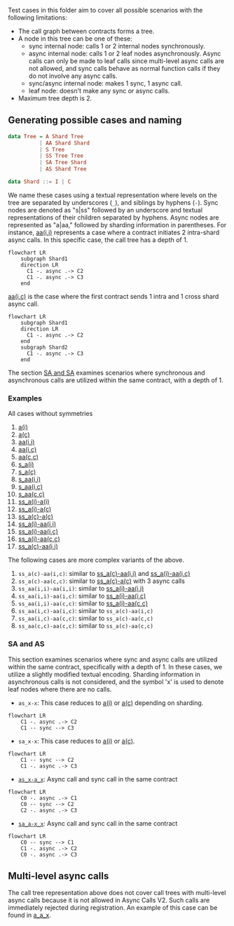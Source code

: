 
Test cases in this folder aim to cover all possible scenarios with the following limitations:

* The call graph between contracts forms a tree.
* A node in this tree can be one of these:
  * sync internal node: calls 1 or 2 internal nodes synchronously.
  * async internal node: calls 1 or 2 leaf nodes asynchronously. 
    Async calls can only be made to leaf calls since multi-level async calls are not allowed,
    and sync calls behave as normal function calls if they do not involve any async calls. 
  * sync/async internal node: makes 1 sync, 1 async call.
  * leaf node: doesn't make any sync or async calls.
* Maximum tree depth is 2.

## Generating possible cases and naming 

```haskell
data Tree = A Shard Tree
      	  | AA Shard Shard
      	  | S Tree   	 
      	  | SS Tree Tree
      	  | SA Tree Shard
      	  | AS Shard Tree  

data Shard ::= I | C
```

We name these cases using a textual representation where levels on the tree are separated by underscores (`_`), and siblings by hyphens (`-`). Sync nodes are denoted as "s|ss" followed by an underscore and textual representations of their children separated by hyphens. Async nodes are represented as "a|aa," followed by sharding information in parentheses. For instance, [aa(i,i)](aa(i,i).md) represents a case where a contract initiates 2 intra-shard async calls. In this specific case, the call tree has a depth of 1.

```mermaid
flowchart LR
    subgraph Shard1
    direction LR
      C1 -. async .-> C2
      C1 -. async .-> C3
    end
```

[aa(i,c)](aa(i,c).md) is the case where the first contract sends 1 intra and 1 cross shard async call.

```mermaid
flowchart LR
    subgraph Shard1
    direction LR
      C1 -. async .-> C2
    end
    subgraph Shard2
      C1 -. async .-> C3
    end
```

The section [SA and SA](#sa-and-as) examines scenarios where synchronous and asynchronous calls are utilized within the same contract, with a depth of 1.

### Examples

All cases without symmetries

1. [a(i)](a(i).md)
2. [a(c)](a(c).md)
3. [aa(i,i)](aa(i,i).md)
4. [aa(i,c)](aa(i,c).md)
5. [aa(c,c)](aa(c,c).md)
6. [s_a(i)](s_a(i).md)
7. [s_a(c)](s_a(c).md)
8. [s_aa(i,i)](s_aa(i,i).md)
9. [s_aa(i,c)](s_aa(i,c).md)
10. [s_aa(c,c)](s_aa(c,c).md)
11. [ss_a(i)-a(i)](ss_a(i)-a(i).md)
12. [ss_a(i)-a(c)](ss_a(i)-a(c).md)
13. [ss_a(c)-a(c)](ss_a(c)-a(c).md)
14. [ss_a(i)-aa(i,i)](ss_a(i)-aa(i,i).md)
15. [ss_a(i)-aa(i,c)](ss_a(i)-aa(i,c).md)
16. [ss_a(i)-aa(c,c)](ss_a(i)-aa(c,c).md)
17. [ss_a(c)-aa(i,i)](ss_a(c)-aa(i,i).md)

The following cases are more complex variants of the above.

1. `ss_a(c)-aa(i,c)`: similar to [ss_a(c)-aa(i,i)](ss_a(c)-aa(i,i).md) and [ss_a(i)-aa(i,c)](ss_a(i)-aa(i,c).md)  
2. `ss_a(c)-aa(c,c)`: similar to [ss_a(c)-a(c)](ss_a(c)-a(c).md) with 3 async calls
3. `ss_aa(i,i)-aa(i,i)`: similar to [ss_a(i)-aa(i,i)](ss_a(i)-aa(i,i).md)
4. `ss_aa(i,i)-aa(i,c)`: similar to [ss_a(i)-aa(i,c)](ss_a(i)-aa(i,c).md)
5. `ss_aa(i,i)-aa(c,c)`: similar to [ss_a(i)-aa(c,c)](ss_a(i)-aa(c,c).md)
6. `ss_aa(i,c)-aa(i,c)`: similar to `ss_a(c)-aa(i,c)`
7. `ss_aa(i,c)-aa(c,c)`: similar to `ss_a(c)-aa(c,c)`
8. `ss_aa(c,c)-aa(c,c)`: similar to `ss_a(c)-aa(c,c)`

### SA and AS

This section examines scenarios where sync and async calls are utilized within the same contract, specifically with a depth of 1. In these cases, we utilize a slightly modified textual encoding. Sharding information in asynchronous calls is not considered, and the symbol 'x' is used to denote leaf nodes where there are no calls.

* `as_x-x`: This case reduces to [a(i)](a(i).md) or [a(c)](a(c).md) depending on sharding.

```mermaid
flowchart LR
    C1 -. async .-> C2
    C1 -- sync --> C3
```

* `sa_x-x`: This case reduces to [a(i)](a(i).md) or [a(c)](a(c).md).

```mermaid
flowchart LR
    C1 -- sync --> C2
    C1 -. async .-> C3
```

* [`as_x-a_x`](as_x-a_x.md): Async call and sync call in the same contract

```mermaid
flowchart LR
    C0 -. async .-> C1
    C0 -- sync --> C2
    C2 -. async .-> C3
```

* [`sa_a-x_x`](sa_a-x_x.md): Async call and sync call in the same contract

```mermaid
flowchart LR
    C0 -- sync --> C1
    C1 -. async .-> C2
    C0 -. async .-> C3
```


## Multi-level async calls

The call tree representation above does not cover call trees with multi-level async calls because it is not allowed in Async Calls V2. Such calls are immediately rejected during registration. An example of this case can be found in [a_a_x](a_a_x.md).
